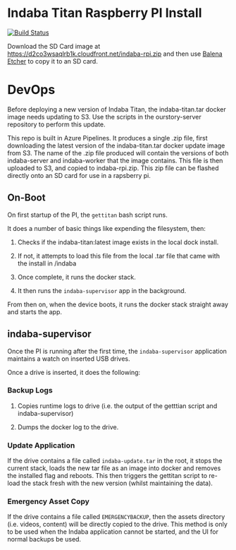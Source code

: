 # Indaba Titan Raspberry PI Install

[![Build Status](https://dev.azure.com/ourstorytitan/OurStoryBuilds/_apis/build/status/our-story-media.titan-pi?branchName=master)](https://dev.azure.com/ourstorytitan/OurStoryBuilds/_build/latest?definitionId=13&branchName=master)

Download the SD Card image at https://d2co3wsaqlrb1k.cloudfront.net/indaba-rpi.zip and then use [Balena Etcher](https://www.balena.io/etcher/) to copy it to an SD card.

# DevOps

Before deploying a new version of Indaba Titan, the indaba-titan.tar docker image needs updating to S3. Use the scripts in the ourstory-server repository to perform this update.

This repo is built in Azure Pipelines. It produces a single .zip file, first downloading the latest version of the indaba-titan.tar docker update image from S3. The name of the .zip file produced will contain the versions of both indaba-server and indaba-worker that the image contains. This file is then uploaded to S3, and copied to indaba-rpi.zip. This zip file can be flashed directly onto an SD card for use in a rapsberry pi.

<!-- To bootstrap installer, run

`curl -sSL https://raw.githubusercontent.com/our-story-media/ourstory-titan/master/install/gettitan | sh` -->

## On-Boot

On first startup of the PI, the `gettitan` bash script runs.

It does a number of basic things like expending the filesystem, then:

1. Checks if the indaba-titan:latest image exists in the local dock install.

2. If not, it attempts to load this file from the local .tar file that came with the install in /indaba

3. Once complete, it runs the docker stack.

4. It then runs the `indaba-supervisor` app in the background.

From then on, when the device boots, it runs the docker stack straight away and starts the app.

## indaba-supervisor

Once the PI is running after the first time, the `indaba-supervisor` application maintains a watch on inserted USB drives.

Once a drive is inserted, it does the following:

### Backup Logs

1. Copies runtime logs to drive (i.e. the output of the getttian script and indaba-supervisor)

2. Dumps the docker log to the drive.

### Update Application

If the drive contains a file called `indaba-update.tar` in the root, it stops the current stack, loads the new tar file as an image into docker and removes the installed flag and reboots. This then triggers the gettitan script to re-load the stack fresh with the new version (whilst maintaining the data).

### Emergency Asset Copy

If the drive contains a file called `EMERGENCYBACKUP`, then the assets directory (i.e. videos, content) will be directly copied to the drive. This method is only to be used when the Indaba application cannot be started, and the UI for normal backups be used.
